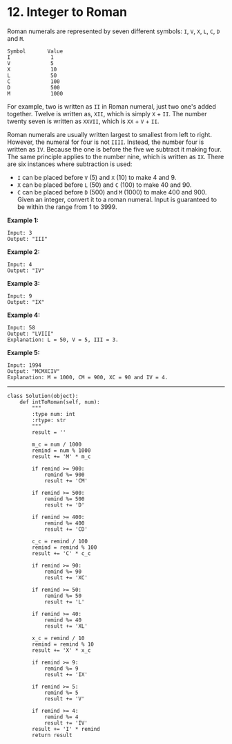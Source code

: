 # 12. Integer to Roman

Roman numerals are represented by seven different symbols: `I`, `V`, `X`, `L`, `C`, `D` and `M`.

```
Symbol       Value
I             1
V             5
X             10
L             50
C             100
D             500
M             1000
```

For example, two is written as `II` in Roman numeral, just two one's added together. Twelve is written as, `XII`, which is simply `X` + `II`. The number twenty seven is written as `XXVII`, which is `XX` + `V` + `II`.

Roman numerals are usually written largest to smallest from left to right. However, the numeral for four is not `IIII`. Instead, the number four is written as `IV`. Because the one is before the five we subtract it making four. The same principle applies to the number nine, which is written as `IX`. There are six instances where subtraction is used:

- `I` can be placed before `V` (5) and `X` (10) to make 4 and 9. 
- `X` can be placed before `L` (50) and `C` (100) to make 40 and 90. 
- `C` can be placed before `D` (500) and `M` (1000) to make 400 and 900.
Given an integer, convert it to a roman numeral. Input is guaranteed to be within the range from 1 to 3999.

**Example 1:**
```
Input: 3
Output: "III"
```

**Example 2:**
```
Input: 4
Output: "IV"
```

**Example 3:**
```
Input: 9
Output: "IX"
```

**Example 4:**
```
Input: 58
Output: "LVIII"
Explanation: L = 50, V = 5, III = 3.
```

**Example 5:**
```
Input: 1994
Output: "MCMXCIV"
Explanation: M = 1000, CM = 900, XC = 90 and IV = 4.
```
---

```
class Solution(object):
    def intToRoman(self, num):
        """
        :type num: int
        :rtype: str
        """
        result = ''
        
        m_c = num / 1000
        remind = num % 1000
        result += 'M' * m_c
        
        if remind >= 900:
            remind %= 900
            result += 'CM'
        
        if remind >= 500:
            remind %= 500
            result += 'D'
        
        if remind >= 400:
            remind %= 400
            result += 'CD'
        
        c_c = remind / 100
        remind = remind % 100
        result += 'C' * c_c
        
        if remind >= 90:
            remind %= 90
            result += 'XC'
        
        if remind >= 50:
            remind %= 50
            result += 'L'
        
        if remind >= 40:
            remind %= 40
            result += 'XL'
        
        x_c = remind / 10
        remind = remind % 10
        result += 'X' * x_c
        
        if remind >= 9:
            remind %= 9
            result += 'IX'
        
        if remind >= 5:
            remind %= 5
            result += 'V'
        
        if remind >= 4:
            remind %= 4
            result += 'IV'
        result += 'I' * remind
        return result
```
